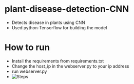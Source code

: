 # plant-disease-detection-CNN
- Detects disease in plants using CNN 
- Used python-Tensorflow for building the model
# How to run
- Install the requirements from requirements.txt
- Change the host_ip in the webserver.py to your ip address
- run webserver.py
- ![Steps](https://github.com/shibampokerail/plant-disease-detection-CNN/blob/main/image.png?raw=true)
